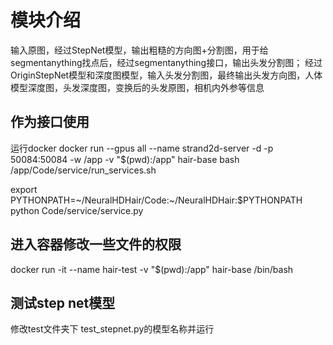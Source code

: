 # 模块介绍
输入原图，经过StepNet模型，输出粗糙的方向图+分割图，用于给segmentanything找点后，经过segmentanything接口，输出头发分割图；
经过OriginStepNet模型和深度图模型，输入头发分割图，最终输出头发方向图，人体模型深度图，头发深度图，变换后的头发原图，相机内外参等信息

## 作为接口使用
运行docker
docker run --gpus all --name strand2d-server -d  -p 50084:50084 -w /app -v "$(pwd):/app" hair-base    bash /app/Code/service/run_services.sh

export PYTHONPATH=~/NeuralHDHair/Code:~/NeuralHDHair:$PYTHONPATH
python Code/service/service.py
## 进入容器修改一些文件的权限
docker run -it --name hair-test -v "$(pwd):/app" hair-base  /bin/bash
## 测试step net模型
修改test文件夹下 test_stepnet.py的模型名称并运行
